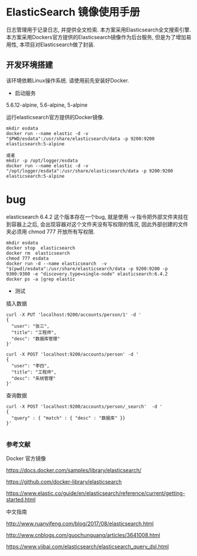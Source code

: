 ElasticSearch 镜像使用手册
==

日志管理用于记录日志, 并提供全文检索. 本方案采用Elasticsearch全文搜索引擎.
本方案采用Dockers官方提供的Elasticsearch镜像作为后台服务, 但是为了增加易用性, 本项目对Elasticsearch做了封装.

 
开发环境搭建
--

该环境依赖Linux操作系统. 请使用前先安装好Docker.

- 启动服务

5.6.12-alpine, 5.6-alpine, 5-alpine

运行elasticsearch官方提供的Docker镜像.
```
mkdir esdata
docker run --name elastic -d -v "$PWD/esdata":/usr/share/elasticsearch/data -p 9200:9200 elasticsearch:5-alpine

或者
mkdir -p /opt/logger/esdata
docker run --name elastic -d -v "/opt/logger/esdata":/usr/share/elasticsearch/data -p 9200:9200 elasticsearch:5-alpine
```
bug
==
elasticsearch  6.4.2   这个版本存在一个bug,  就是使用 -v 指令把外部文件夹挂在到容器上之后, 
会出现容器对这个文件夹没有写权限的情况,  因此外部创建的文件夹必须用 chmod 777 开放所有写权限.

```
mkdir esdata
docker stop  elasticsearch
docker rm  elasticsearch
chmod 777 esdata 
docker run -d --name elasticsearch  -v "$(pwd)/esdata":/usr/share/elasticsearch/data -p 9200:9200 -p 9300:9300 -e "discovery.type=single-node" elasticsearch:6.4.2  
docker ps -a |grep elastic
```

- 测试 

插入数据 
```
curl -X PUT 'localhost:9200/accounts/person/1' -d '
{
  "user": "张三",
  "title": "工程师",
  "desc": "数据库管理"
}' 

curl -X POST 'localhost:9200/accounts/person' -d '
{
  "user": "李四",
  "title": "工程师",
  "desc": "系统管理"
}'

``` 

查询数据

```
curl -X POST 'localhost:9200/accounts/person/_search'  -d '
{
  "query" : { "match" : { "desc" : "数据库" }}
}'


```


  
### 参考文献 ###

Docker 官方镜像

https://docs.docker.com/samples/library/elasticsearch/

https://github.com/docker-library/elasticsearch

https://www.elastic.co/guide/en/elasticsearch/reference/current/getting-started.html


中文指南 

http://www.ruanyifeng.com/blog/2017/08/elasticsearch.html

http://www.cnblogs.com/guochunguang/articles/3641008.html

https://www.yiibai.com/elasticsearch/elasticsearch_query_dsl.html
  
